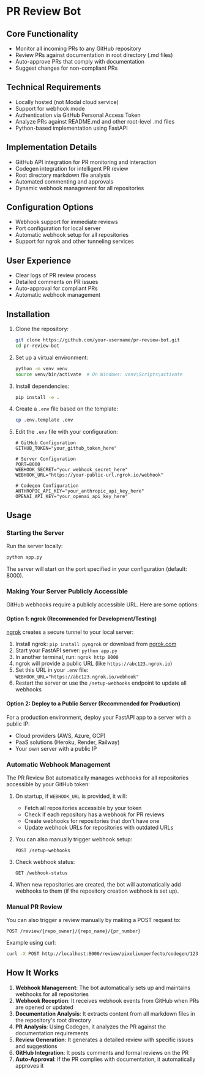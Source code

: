 # PR Review Bot

## Core Functionality

- Monitor all incoming PRs to any GitHub repository
- Review PRs against documentation in root directory (.md files)
- Auto-approve PRs that comply with documentation
- Suggest changes for non-compliant PRs

## Technical Requirements

- Locally hosted (not Modal cloud service)
- Support for webhook mode
- Authentication via GitHub Personal Access Token
- Analyze PRs against README.md and other root-level .md files
- Python-based implementation using FastAPI

## Implementation Details

- GitHub API integration for PR monitoring and interaction
- Codegen integration for intelligent PR review
- Root directory markdown file analysis
- Automated commenting and approvals
- Dynamic webhook management for all repositories

## Configuration Options

- Webhook support for immediate reviews
- Port configuration for local server
- Automatic webhook setup for all repositories
- Support for ngrok and other tunneling services

## User Experience

- Clear logs of PR review process
- Detailed comments on PR issues
- Auto-approval for compliant PRs
- Automatic webhook management

## Installation

1. Clone the repository:
   ```bash
   git clone https://github.com/your-username/pr-review-bot.git
   cd pr-review-bot
   ```

2. Set up a virtual environment:
   ```bash
   python -m venv venv
   source venv/bin/activate  # On Windows: venv\Scripts\activate
   ```

3. Install dependencies:
   ```bash
   pip install -e .
   ```

4. Create a `.env` file based on the template:
   ```bash
   cp .env.template .env
   ```

5. Edit the `.env` file with your configuration:
   ```
   # GitHub Configuration
   GITHUB_TOKEN="your_github_token_here"
   
   # Server Configuration
   PORT=8000
   WEBHOOK_SECRET="your_webhook_secret_here"
   WEBHOOK_URL="https://your-public-url.ngrok.io/webhook"
   
   # Codegen Configuration
   ANTHROPIC_API_KEY="your_anthropic_api_key_here"
   OPENAI_API_KEY="your_openai_api_key_here"
   ```

## Usage

### Starting the Server

Run the server locally:

```bash
python app.py
```

The server will start on the port specified in your configuration (default: 8000).

### Making Your Server Publicly Accessible

GitHub webhooks require a publicly accessible URL. Here are some options:

#### Option 1: ngrok (Recommended for Development/Testing)

[ngrok](https://ngrok.com/) creates a secure tunnel to your local server:

1. Install ngrok: `pip install pyngrok` or download from [ngrok.com](https://ngrok.com/)
2. Start your FastAPI server: `python app.py`
3. In another terminal, run: `ngrok http 8000`
4. ngrok will provide a public URL (like `https://abc123.ngrok.io`)
5. Set this URL in your `.env` file: `WEBHOOK_URL="https://abc123.ngrok.io/webhook"`
6. Restart the server or use the `/setup-webhooks` endpoint to update all webhooks

#### Option 2: Deploy to a Public Server (Recommended for Production)

For a production environment, deploy your FastAPI app to a server with a public IP:
- Cloud providers (AWS, Azure, GCP)
- PaaS solutions (Heroku, Render, Railway)
- Your own server with a public IP

### Automatic Webhook Management

The PR Review Bot automatically manages webhooks for all repositories accessible by your GitHub token:

1. On startup, if `WEBHOOK_URL` is provided, it will:
   - Fetch all repositories accessible by your token
   - Check if each repository has a webhook for PR reviews
   - Create webhooks for repositories that don't have one
   - Update webhook URLs for repositories with outdated URLs

2. You can also manually trigger webhook setup:
   ```
   POST /setup-webhooks
   ```

3. Check webhook status:
   ```
   GET /webhook-status
   ```

4. When new repositories are created, the bot will automatically add webhooks to them (if the repository creation webhook is set up).

### Manual PR Review

You can also trigger a review manually by making a POST request to:

```
POST /review/{repo_owner}/{repo_name}/{pr_number}
```

Example using curl:

```bash
curl -X POST http://localhost:8000/review/pixeliumperfecto/codegen/123
```

## How It Works

1. **Webhook Management**: The bot automatically sets up and maintains webhooks for all repositories
2. **Webhook Reception**: It receives webhook events from GitHub when PRs are opened or updated
3. **Documentation Analysis**: It extracts content from all markdown files in the repository's root directory
4. **PR Analysis**: Using Codegen, it analyzes the PR against the documentation requirements
5. **Review Generation**: It generates a detailed review with specific issues and suggestions
6. **GitHub Integration**: It posts comments and formal reviews on the PR
7. **Auto-Approval**: If the PR complies with documentation, it automatically approves it